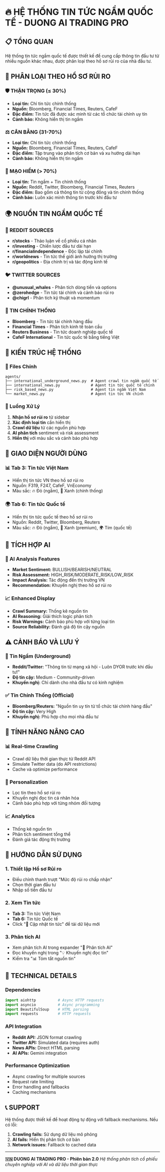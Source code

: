 # 🔥 HỆ THỐNG TIN TỨC NGẦM QUỐC TẾ - DUONG AI TRADING PRO

## 📋 TỔNG QUAN

Hệ thống tin tức ngầm quốc tế được thiết kế để cung cấp thông tin đầu tư từ nhiều nguồn khác nhau, được phân loại theo hồ sơ rủi ro của nhà đầu tư.

## 🎯 PHÂN LOẠI THEO HỒ SƠ RỦI RO

### 🛡️ THẬN TRỌNG (≤ 30%)
- **Loại tin:** Chỉ tin tức chính thống
- **Nguồn:** Bloomberg, Financial Times, Reuters, CafeF
- **Đặc điểm:** Tin tức đã được xác minh từ các tổ chức tài chính uy tín
- **Cảnh báo:** Không hiển thị tin ngầm

### ⚖️ CÂN BẰNG (31-70%)
- **Loại tin:** Chỉ tin tức chính thống
- **Nguồn:** Bloomberg, Financial Times, Reuters, CafeF
- **Đặc điểm:** Tập trung vào phân tích cơ bản và xu hướng dài hạn
- **Cảnh báo:** Không hiển thị tin ngầm

### 🚀 MẠO HIỂM (> 70%)
- **Loại tin:** Tin ngầm + Tin chính thống
- **Nguồn:** Reddit, Twitter, Bloomberg, Financial Times, Reuters
- **Đặc điểm:** Bao gồm cả thông tin từ cộng đồng và tin chính thống
- **Cảnh báo:** Luôn xác minh thông tin trước khi đầu tư

## 🌍 NGUỒN TIN NGẦM QUỐC TẾ

### 📱 REDDIT SOURCES
- **r/stocks** - Thảo luận về cổ phiếu cá nhân
- **r/investing** - Chiến lược đầu tư dài hạn
- **r/financialindependence** - Độc lập tài chính
- **r/worldnews** - Tin tức thế giới ảnh hưởng thị trường
- **r/geopolitics** - Địa chính trị và tác động kinh tế

### 🐦 TWITTER SOURCES
- **@unusual_whales** - Phân tích dòng tiền và options
- **@zerohedge** - Tin tức tài chính và cảnh báo rủi ro
- **@chigrl** - Phân tích kỹ thuật và momentum

### 📰 TIN CHÍNH THỐNG
- **Bloomberg** - Tin tức tài chính hàng đầu
- **Financial Times** - Phân tích kinh tế toàn cầu
- **Reuters Business** - Tin tức doanh nghiệp quốc tế
- **CafeF International** - Tin tức quốc tế bằng tiếng Việt

## 🔧 KIẾN TRÚC HỆ THỐNG

### 📁 Files Chính
```
agents/
├── international_underground_news.py  # Agent crawl tin ngầm quốc tế
├── international_news.py              # Agent tin tức quốc tế chính
├── risk_based_news.py                 # Agent tin ngầm Việt Nam
└── market_news.py                     # Agent tin tức VN chính
```

### 🔄 Luồng Xử Lý
1. **Nhận hồ sơ rủi ro** từ sidebar
2. **Xác định loại tin** cần hiển thị
3. **Crawl dữ liệu** từ các nguồn phù hợp
4. **AI phân tích** sentiment và risk assessment
5. **Hiển thị** với màu sắc và cảnh báo phù hợp

## 🎨 GIAO DIỆN NGƯỜI DÙNG

### 📊 Tab 3: Tin tức Việt Nam
- Hiển thị tin tức VN theo hồ sơ rủi ro
- Nguồn: F319, F247, CafeF, VnEconomy
- Màu sắc: 🔥 Đỏ (ngầm), 📰 Xanh (chính thống)

### 🌍 Tab 6: Tin tức Quốc tế
- Hiển thị tin tức quốc tế theo hồ sơ rủi ro
- Nguồn: Reddit, Twitter, Bloomberg, Reuters
- Màu sắc: 🔥 Đỏ (ngầm), 📰 Xanh (premium), 🌍 Tím (quốc tế)

## 🤖 TÍCH HỢP AI

### 🧠 AI Analysis Features
- **Market Sentiment:** BULLISH/BEARISH/NEUTRAL
- **Risk Assessment:** HIGH_RISK/MODERATE_RISK/LOW_RISK
- **Impact Analysis:** Tác động đến thị trường VN
- **Recommendation:** Khuyến nghị theo hồ sơ rủi ro

### 📈 Enhanced Display
- **Crawl Summary:** Thống kê nguồn tin
- **AI Reasoning:** Giải thích logic phân tích
- **Risk Warnings:** Cảnh báo phù hợp với từng loại tin
- **Source Reliability:** Đánh giá độ tin cậy nguồn

## ⚠️ CẢNH BÁO VÀ LƯU Ý

### 🚨 Tin Ngầm (Underground)
- **Reddit/Twitter:** "Thông tin từ mạng xã hội - Luôn DYOR trước khi đầu tư!"
- **Độ tin cậy:** Medium - Community-driven
- **Khuyến nghị:** Chỉ dành cho nhà đầu tư có kinh nghiệm

### ✅ Tin Chính Thống (Official)
- **Bloomberg/Reuters:** "Nguồn tin uy tín từ tổ chức tài chính hàng đầu"
- **Độ tin cậy:** Very High
- **Khuyến nghị:** Phù hợp cho mọi nhà đầu tư

## 🔮 TÍNH NĂNG NÂNG CAO

### 📊 Real-time Crawling
- Crawl dữ liệu thời gian thực từ Reddit API
- Simulate Twitter data (do API restrictions)
- Cache và optimize performance

### 🎯 Personalization
- Lọc tin theo hồ sơ rủi ro
- Khuyến nghị đọc tin cá nhân hóa
- Cảnh báo phù hợp với từng nhóm đối tượng

### 📈 Analytics
- Thống kê nguồn tin
- Phân tích sentiment tổng thể
- Đánh giá tác động thị trường

## 🚀 HƯỚNG DẪN SỬ DỤNG

### 1. Thiết lập Hồ sơ Rủi ro
- Điều chỉnh thanh trượt "Mức độ rủi ro chấp nhận"
- Chọn thời gian đầu tư
- Nhập số tiền đầu tư

### 2. Xem Tin tức
- **Tab 3:** Tin tức Việt Nam
- **Tab 6:** Tin tức Quốc tế
- Click "🔄 Cập nhật tin tức" để tải dữ liệu mới

### 3. Phân tích AI
- Xem phân tích AI trong expander "🧠 Phân tích AI"
- Đọc khuyến nghị trong "💡 Khuyến nghị đọc tin"
- Kiểm tra "📊 Tóm tắt nguồn tin"

## 🔧 TECHNICAL DETAILS

### Dependencies
```python
import aiohttp          # Async HTTP requests
import asyncio          # Async programming
import BeautifulSoup    # HTML parsing
import requests         # HTTP requests
```

### API Integration
- **Reddit API:** JSON format crawling
- **Twitter API:** Simulated data (requires auth)
- **News APIs:** Direct HTML parsing
- **AI APIs:** Gemini integration

### Performance Optimization
- Async crawling for multiple sources
- Request rate limiting
- Error handling and fallbacks
- Caching mechanisms

## 📞 SUPPORT

Hệ thống được thiết kế để hoạt động tự động với fallback mechanisms. Nếu có lỗi:

1. **Crawling fails:** Sử dụng dữ liệu mô phỏng
2. **AI fails:** Hiển thị phân tích cơ bản
3. **Network issues:** Fallback to cached data

---

**🇻🇳 DUONG AI TRADING PRO - Phiên bản 2.0**
*Hệ thống phân tích cổ phiếu chuyên nghiệp với AI và dữ liệu thời gian thực*